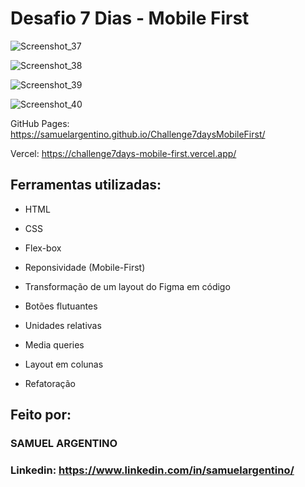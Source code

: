 # Desafio 7 Dias - Mobile First

![Screenshot_37](https://github.com/user-attachments/assets/873e5cfc-036e-46df-9bac-02e5d85d221e)

![Screenshot_38](https://github.com/user-attachments/assets/e2b260c3-7ecc-41f4-b386-266799b00e77)

![Screenshot_39](https://github.com/user-attachments/assets/0a67a013-8b1d-4073-9798-b3b1de130dcb)

![Screenshot_40](https://github.com/user-attachments/assets/24674c13-8b46-489a-a16f-2b0d051c8806)

GitHub Pages: https://samuelargentino.github.io/Challenge7daysMobileFirst/

Vercel: https://challenge7days-mobile-first.vercel.app/

## Ferramentas utilizadas:

* HTML

* CSS

* Flex-box

* Reponsividade (Mobile-First)

* Transformação de um layout do Figma em código

* Botões flutuantes

* Unidades relativas

* Media queries

* Layout em colunas

* Refatoração

## Feito por:

### SAMUEL ARGENTINO

### Linkedin: https://www.linkedin.com/in/samuelargentino/
